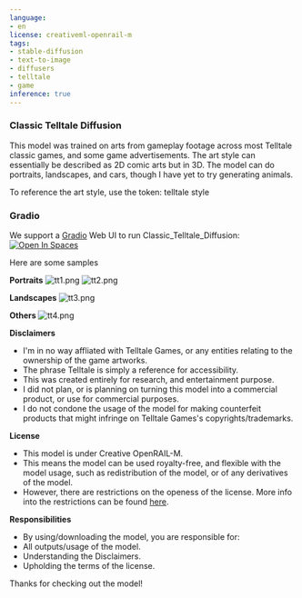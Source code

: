 ```yaml
---
language:
- en
license: creativeml-openrail-m
tags:
- stable-diffusion
- text-to-image
- diffusers
- telltale
- game
inference: true
---
```


### Classic Telltale Diffusion
This model was trained on arts from gameplay footage across most Telltale classic games, and some game advertisements.
The art style can essentially be described as 2D comic arts but in 3D.
The model can do portraits, landscapes, and cars, though I have yet to try generating animals.

To reference the art style, use the token: telltale style

### Gradio

We support a [Gradio](https://github.com/gradio-app/gradio) Web UI to run Classic_Telltale_Diffusion:
[![Open In Spaces](https://camo.githubusercontent.com/00380c35e60d6b04be65d3d94a58332be5cc93779f630bcdfc18ab9a3a7d3388/68747470733a2f2f696d672e736869656c64732e696f2f62616467652f25463025394625413425393725323048756767696e67253230466163652d5370616365732d626c7565)](https://huggingface.co/spaces/ItsJayQz/Classic_Telltale_Diffusion)

Here are some samples

**Portraits**
![tt1.png](https://s3.amazonaws.com/moonup/production/uploads/1671464989091-635eafb49f24f6db0a1eafd1.png)
![tt2.png](https://s3.amazonaws.com/moonup/production/uploads/1671464988907-635eafb49f24f6db0a1eafd1.png)

**Landscapes**
![tt3.png](https://s3.amazonaws.com/moonup/production/uploads/1671464988984-635eafb49f24f6db0a1eafd1.png)

**Others**
![tt4.png](https://s3.amazonaws.com/moonup/production/uploads/1671464988976-635eafb49f24f6db0a1eafd1.png)

**Disclaimers**
- I'm in no way affliated with Telltale Games, or any entities relating to the ownership of the game artworks.
- The phrase Telltale is simply a reference for accessibility.
- This was created entirely for research, and entertainment purpose.
- I did not plan, or is planning on turning this model into a commercial product, or use for commercial purposes.
- I do not condone the usage of the model for making counterfeit products that might infringe on Telltale Games's copyrights/trademarks.

**License**
- This model is under Creative OpenRAIL-M.
- This means the model can be used royalty-free, and flexible with the model usage, such as redistribution of the model, or of any derivatives of the model.
- However, there are restrictions on the openess of the license.
More info into the restrictions can be found [here](https://huggingface.co/spaces/CompVis/stable-diffusion-license).

**Responsibilities**
- By using/downloading the model, you are responsible for:
- All outputs/usage of the model.
- Understanding the Disclaimers.
- Upholding the terms of the license.

Thanks for checking out the model!
